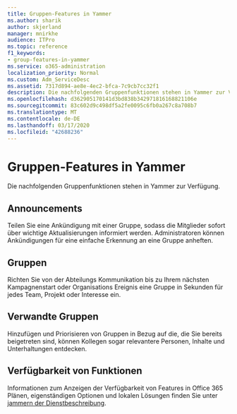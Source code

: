 ```yaml
---
title: Gruppen-Features in Yammer
ms.author: sharik
author: skjerland
manager: mnirkhe
audience: ITPro
ms.topic: reference
f1_keywords:
- group-features-in-yammer
ms.service: o365-administration
localization_priority: Normal
ms.custom: Adm_ServiceDesc
ms.assetid: 7317d894-ae8e-4ec2-bfca-7c9cb7cc32f1
description: Die nachfolgenden Gruppenfunktionen stehen in Yammer zur Verfügung.
ms.openlocfilehash: d362905170141d3bd838b342971816168821106e
ms.sourcegitcommit: 83c602d9c498df5a2fe0095c6fb0a267c8a708b7
ms.translationtype: MT
ms.contentlocale: de-DE
ms.lasthandoff: 03/17/2020
ms.locfileid: "42688236"
---
```

# <a name="group-features-in-yammer"></a>Gruppen-Features in Yammer

Die nachfolgenden Gruppenfunktionen stehen in Yammer zur Verfügung.
  
## <a name="announcements"></a>Announcements

Teilen Sie eine Ankündigung mit einer Gruppe, sodass die Mitglieder sofort über wichtige Aktualisierungen informiert werden. Administratoren können Ankündigungen für eine einfache Erkennung an eine Gruppe anheften.
  
## <a name="groups"></a>Gruppen

Richten Sie von der Abteilungs Kommunikation bis zu Ihrem nächsten Kampagnenstart oder Organisations Ereignis eine Gruppe in Sekunden für jedes Team, Projekt oder Interesse ein.
  
## <a name="related-groups"></a>Verwandte Gruppen

Hinzufügen und Priorisieren von Gruppen in Bezug auf die, die Sie bereits beigetreten sind, können Kollegen sogar relevantere Personen, Inhalte und Unterhaltungen entdecken.
  
## <a name="feature-availability"></a>Verfügbarkeit von Funktionen

Informationen zum Anzeigen der Verfügbarkeit von Features in Office 365 Plänen, eigenständigen Optionen und lokalen Lösungen finden Sie unter [jammern der Dienstbeschreibung](yammer-service-description.md).
  
